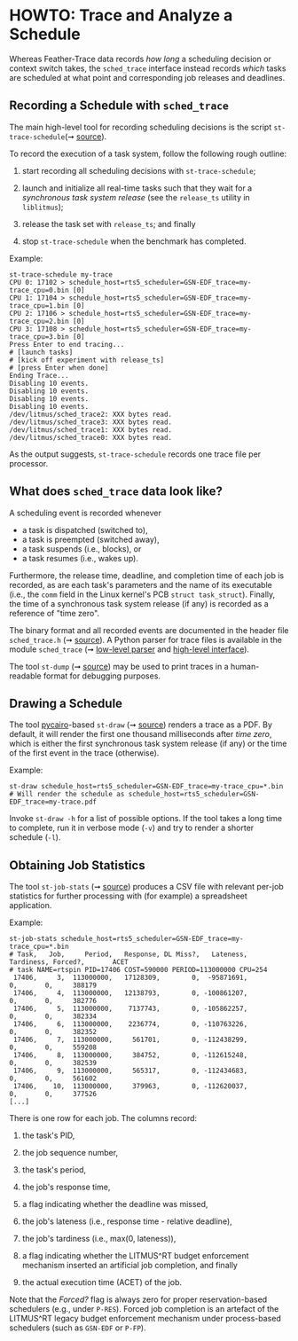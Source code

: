 
# HOWTO: Trace and Analyze a Schedule

Whereas Feather-Trace data records *how long* a scheduling decision or context switch takes, the `sched_trace` interface instead records *which* tasks are scheduled at what point and corresponding job releases and deadlines.

## Recording a Schedule with `sched_trace`

The main high-level tool for recording scheduling decisions is the script `st-trace-schedule`(➞ [source](../st-trace-schedule)).

To record the execution of a task system, follow the following rough outline:

1. start recording all scheduling decisions with `st-trace-schedule`;

2. launch and initialize all real-time tasks such that they wait for a *synchronous task system release* (see the `release_ts` utility in `liblitmus`);

3. release the task set with `release_ts`; and finally

4. stop `st-trace-schedule` when the benchmark has completed.

Example:

	st-trace-schedule my-trace
	CPU 0: 17102 > schedule_host=rts5_scheduler=GSN-EDF_trace=my-trace_cpu=0.bin [0]
	CPU 1: 17104 > schedule_host=rts5_scheduler=GSN-EDF_trace=my-trace_cpu=1.bin [0]
	CPU 2: 17106 > schedule_host=rts5_scheduler=GSN-EDF_trace=my-trace_cpu=2.bin [0]
	CPU 3: 17108 > schedule_host=rts5_scheduler=GSN-EDF_trace=my-trace_cpu=3.bin [0]
	Press Enter to end tracing...
	# [launch tasks]
	# [kick off experiment with release_ts]
	# [press Enter when done]
	Ending Trace...
	Disabling 10 events.
	Disabling 10 events.
	Disabling 10 events.
	Disabling 10 events.
	/dev/litmus/sched_trace2: XXX bytes read.
	/dev/litmus/sched_trace3: XXX bytes read.
	/dev/litmus/sched_trace1: XXX bytes read.
	/dev/litmus/sched_trace0: XXX bytes read.

As the output suggests, `st-trace-schedule` records one trace file per processor.

## What does `sched_trace` data look like?

A scheduling event is recorded whenever

- a task is dispatched (switched to),
- a task is preempted (switched away),
- a task suspends (i.e., blocks), or
- a task resumes (i.e., wakes up).

Furthermore, the release time, deadline, and completion time of each job is recorded, as are each task's parameters and the name of its executable (i.e., the `comm` field in the Linux kernel's PCB `struct task_struct`).  Finally, the time of a synchronous task system release (if any) is recorded as a reference of "time zero".

The binary format and all recorded events are documented in the header file `sched_trace.h` (➞ [source](../include/sched_trace.h)). A Python parser for trace files is available in the module `sched_trace` (➞ [low-level parser](../sched_trace/format.py) and [high-level interface](../sched_trace/__init__.py#60)).

The tool `st-dump` (➞ [source](../src/stdump.c)) may be used to print traces in a human-readable format for debugging purposes.

## Drawing a Schedule

The tool [pycairo](http://cairographics.org/pycairo/)-based `st-draw`  (➞ [source](../st-draw)) renders a trace as a PDF. By default, it will render the first one thousand milliseconds after *time zero*, which is either the first synchronous task system release (if any) or the time of the first event in the trace (otherwise).

Example:

	st-draw schedule_host=rts5_scheduler=GSN-EDF_trace=my-trace_cpu=*.bin
	# Will render the schedule as schedule_host=rts5_scheduler=GSN-EDF_trace=my-trace.pdf

Invoke `st-draw -h` for a list of possible options. If the tool takes a long time to complete, run it in verbose mode (`-v`) and try to render a shorter schedule (`-l`).

## Obtaining Job Statistics

The tool `st-job-stats` (➞ [source](../src/job_stats.c)) produces a CSV file with relevant per-job statistics for further processing with (for example) a spreadsheet application.

Example:

	st-job-stats schedule_host=rts5_scheduler=GSN-EDF_trace=my-trace_cpu=*.bin
	# Task,   Job,     Period,   Response, DL Miss?,   Lateness,  Tardiness, Forced?,       ACET
	# task NAME=rtspin PID=17406 COST=590000 PERIOD=113000000 CPU=254
	 17406,     3,  113000000,   17128309,        0,  -95871691,          0,       0,     388179
	 17406,     4,  113000000,   12138793,        0, -100861207,          0,       0,     382776
	 17406,     5,  113000000,    7137743,        0, -105862257,          0,       0,     382334
	 17406,     6,  113000000,    2236774,        0, -110763226,          0,       0,     382352
	 17406,     7,  113000000,     561701,        0, -112438299,          0,       0,     559208
	 17406,     8,  113000000,     384752,        0, -112615248,          0,       0,     382539
	 17406,     9,  113000000,     565317,        0, -112434683,          0,       0,     561602
	 17406,    10,  113000000,     379963,        0, -112620037,          0,       0,     377526
	[...]

There is one row for each job. The columns record:

1. the task's PID,

2. the job sequence number,

3. the task's period,

4. the job's response time,

5. a flag indicating whether the deadline was missed,

6. the job's lateness (i.e., response time - relative deadline),

7. the job's tardiness (i.e., max(0, lateness)),

8. a flag indicating whether the LITMUS^RT budget enforcement mechanism inserted an artificial job completion, and finally

9. the actual execution time (ACET) of the job.

Note that the *Forced?* flag is always zero for proper reservation-based schedulers (e.g., under `P-RES`). Forced job completion is an artefact of the LITMUS^RT legacy budget enforcement mechanism under process-based schedulers (such as `GSN-EDF` or `P-FP`).



